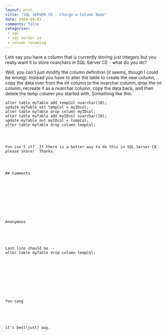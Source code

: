 ```yaml
---
layout: post
title: "SQL SERVER CE - Change a Column Name"
date: 2008-08-01
comments: false
categories:
 - sql
 - sql server ce
 - column renaming
---
```

Lets say you have a column that is currently storing just integers but you
really want it to store nvarchars in SQL Server CE - what do you do?  
  
Well, you can't just modify the column definition (it seems, though I could be
wrong). Instead you have to alter the table to create the new column, copy the
data over from the int column to the nvarchar column, drop the int column,
recreate it as a nvarchar column, copy the data back, and then delete the temp
column you started with. Something like this:  
  

    
    
    alter table myTable add tempCol nvarchar(10);  
    update myTable set tempCol = myIDcol;  
    alter table myTable drop column myIDcol;  
    alter table myTable add myIDcol nvarchar(10);  
    update myTable set myIDcol = tempCol;  
    alter table myTable drop column tempCol;  
    ```
      
      
      
    Fun isn't it?  If there is a better way to do this in SQL Server CE please share!  Thanks.
    
    
    
    
    ## Comments
    
    
    
    
    
    
    
    
    
    
    Anonymous
    
    
    
    
    
    Last line should be --  
    alter table myTable drop column tempCol;
    
    
    
    
    
    
    
    
    
    
    Yoo-sang
    
    
    
    
    
    it's best(just) way.
    
    
    
    
    
    
    
    
    

